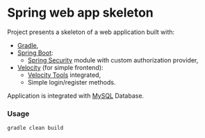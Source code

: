 # Spring web app skeleton

Project presents a skeleton of a web application built with:

* [Gradle],
* [Spring Boot]:
	* [Spring Security] module with custom authorization provider,
* [Velocity] (for simple frontend):
	* [Velocity Tools] integrated,
	* Simple login/register methods.

Application is integrated with [MySQL] Database.

### Usage
```sh
gradle clean build
```

   [Gradle]: <http://gradle.org/>
   [Spring Boot]: <http://projects.spring.io/spring-boot/>
   [Spring Security]: <http://projects.spring.io/spring-security/>
   [Velocity]: <http://velocity.apache.org/>
   [Velocity Tools]: <http://velocity.apache.org/tools/devel/>
   [MySQL]: <https://www.mysql.com/>
   
   
   
